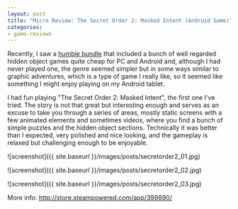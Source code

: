 ```yaml
---
layout: post
title: "Micro Review: The Secret Order 2: Masked Intent (Android Game)"
categories:
- game-reviews
---
```


<p>Recently, I saw a <a href="https://www.humblebundle.com/mobile/artifex-mundi-pc-and-mobile">humble bundle</a> that included a bunch of well regarded hidden object games quite cheap for PC and Android and, although I had never played one, the genre seemed simpler but in some ways similar to graphic adventures, which is a type of game I really like, so it seemed like something I might enjoy playing on my Android tablet.</p>

<p>I had fun playing "The Secret Order 2: Masked Intent", the first one I've tried. The story is not that great but interesting enough and  serves as an excuse to take you through a series of areas, mostly static screens with a few animated elements and sometimes videos, where you find a bunch of simple puzzles and the hidden object sections. Technically it was better than I expected, very polished and nice looking, and the gameplay is relaxed but challenging enough to be enjoyable.</p>


![screenshot]({{ site.baseurl }}/images/posts/secretorder2_01.jpg)


![screenshot]({{ site.baseurl }}/images/posts/secretorder2_02.jpg)


![screenshot]({{ site.baseurl }}/images/posts/secretorder2_03.jpg)


<p>More info: <a href="http://store.steampowered.com/app/399890/">http://store.steampowered.com/app/399890/</a></p>

